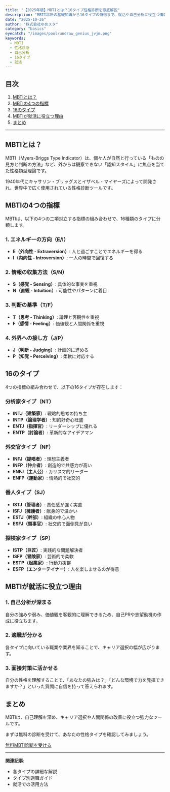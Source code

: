 ```yaml
---
title: "【2025年版】MBTIとは？16タイプ性格診断を徹底解説"
description: "MBTI診断の基礎知識から16タイプの特徴まで、就活や自己分析に役立つ情報を分かりやすく解説します。"
date: "2025-10-26"
author: "株式会社ゆめスタ"
category: "basics"
eyecatch: "/images/pool/undraw_genius_jvjm.png"
keywords:
  - MBTI
  - 性格診断
  - 自己分析
  - 16タイプ
  - 就活
---
```


## 目次

1. [MBTIとは？](#section1)
2. [MBTIの4つの指標](#section2)
3. [16のタイプ](#section3)
4. [MBTIが就活に役立つ理由](#section4)
5. [まとめ](#section5)

---

<h2 id="section1">MBTIとは？</h2>

MBTI（Myers-Briggs Type Indicator）は、個々人が自然と行っている「ものの見方と判断の方法」など、外からは観察できない「認知スタイル」に焦点を当てた性格類型理論です。

1940年代にキャサリン・ブリッグスとイザベル・マイヤーズによって開発され、世界中で広く使用されている性格診断ツールです。

<h2 id="section2">MBTIの4つの指標</h2>

MBTIは、以下の4つの二項対立する指標の組み合わせで、16種類のタイプに分類します。

### 1. エネルギーの方向（E/I）

- **E（外向性 - Extraversion）**: 人と過ごすことでエネルギーを得る
- **I（内向性 - Introversion）**: 一人の時間で回復する

### 2. 情報の収集方法（S/N）

- **S（感覚 - Sensing）**: 具体的な事実を重視
- **N（直観 - Intuition）**: 可能性やパターンに着目

### 3. 判断の基準（T/F）

- **T（思考 - Thinking）**: 論理と客観性を重視
- **F（感情 - Feeling）**: 価値観と人間関係を重視

### 4. 外界への接し方（J/P）

- **J（判断 - Judging）**: 計画的に進める
- **P（知覚 - Perceiving）**: 柔軟に対応する

<h2 id="section3">16のタイプ</h2>

4つの指標の組み合わせで、以下の16タイプが存在します：

### 分析家タイプ（NT）
- **INTJ（建築家）**: 戦略的思考の持ち主
- **INTP（論理学者）**: 知的好奇心旺盛
- **ENTJ（指揮官）**: リーダーシップに優れる
- **ENTP（討論者）**: 革新的なアイデアマン

### 外交官タイプ（NF）
- **INFJ（提唱者）**: 理想主義者
- **INFP（仲介者）**: 創造的で共感力が高い
- **ENFJ（主人公）**: カリスマ的リーダー
- **ENFP（運動家）**: 情熱的で社交的

### 番人タイプ（SJ）
- **ISTJ（管理者）**: 責任感が強く実直
- **ISFJ（擁護者）**: 献身的で温かい
- **ESTJ（幹部）**: 組織の中心人物
- **ESFJ（領事官）**: 社交的で面倒見が良い

### 探検家タイプ（SP）
- **ISTP（巨匠）**: 実践的な問題解決者
- **ISFP（冒険家）**: 芸術的で柔軟
- **ESTP（起業家）**: 行動力抜群
- **ESFP（エンターテイナー）**: 人を楽しませるのが得意

<h2 id="section4">MBTIが就活に役立つ理由</h2>

### 1. 自己分析が深まる

自分の強みや弱み、価値観を客観的に理解できるため、自己PRや志望動機の作成に役立ちます。

### 2. 適職が分かる

各タイプに向いている職業や業界を知ることで、キャリア選択の幅が広がります。

### 3. 面接対策に活かせる

自分の性格を理解することで、「あなたの強みは？」「どんな環境で力を発揮できますか？」といった質問に自信を持って答えられます。

<h2 id="section5">まとめ</h2>

MBTIは、自己理解を深め、キャリア選択や人間関係の改善に役立つ強力なツールです。

まずは無料の診断を受けて、あなたの性格タイプを確認してみましょう。

[無料MBTI診断を受ける](/test)

---

**関連記事**:
- 各タイプの詳細な解説
- タイプ別適職ガイド
- 就活での活用方法
